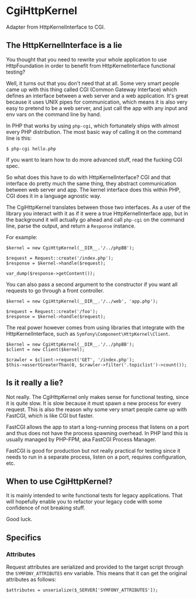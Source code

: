 # CgiHttpKernel

Adapter from HttpKernelInterface to CGI.

## The HttpKernelInterface is a lie

You thought that you need to rewrite your whole application to use
HttpFoundation in order to benefit from HttpKernelInterface functional
testing?

Well, it turns out that you don't need that at all. Some very smart people
came up with this thing called CGI (Common Gateway Interface) which defines an
interface between a web server and a web application. It's great because it
uses UNIX pipes for communication, which means it is also very easy to pretend
to be a web server, and just call the app with any input and env vars on the
command line by hand.

In PHP that works by using `php-cgi`, which fortunately ships with almost
every PHP distribution. The most basic way of calling it on the command line
is this:

    $ php-cgi hello.php

If you want to learn how to do more advanced stuff, read the fucking CGI spec.

So what does this have to do with HttpKernelInterface? CGI and that interface
do pretty much the same thing, they abstract communication between web server
and app. The kernel interface does this within PHP, CGI does it in a language
agnostic way.

The CgiHttpKernel translates between those two interfaces. As a user of the
library you interact with it as if it were a true HttpKernelInterface app, but
in the background it will actually go ahead and call `php-cgi` on the command
line, parse the output, and return a `Response` instance.

For example:

    $kernel = new CgiHttpKernel(__DIR__.'/../phpBB');

    $request = Request::create('/index.php');
    $response = $kernel->handle($request);

    var_dump($response->getContent());

You can also pass a second argument to the constructor if you want all
requests to go through a front controller.

    $kernel = new CgiHttpKernel(__DIR__.'/../web', 'app.php');

    $request = Request::create('/foo');
    $response = $kernel->handle($request);

The real power however comes from using libraries that integrate with the
HttpKernelInterface, such as `Symfony\Component\HttpKernel\Client`.

    $kernel = new CgiHttpKernel(__DIR__.'/../phpBB');
    $client = new Client($kernel);

    $crawler = $client->request('GET', '/index.php');
    $this->assertGreaterThan(0, $crawler->filter('.topiclist')->count());

## Is it really a lie?

Not really. The CgiHttpKernel only makes sense for functional testing, since
it is quite slow. It is slow because it must spawn a new process for every
request. This is also the reason why some very smart people came up with
FastCGI, which is like CGI but faster.

FastCGI allows the app to start a long-running process that listens on a port
and thus does not have the process spawning overhead. In PHP land this is
usually managed by PHP-FPM, aka FastCGI Process Manager.

FastCGI is good for production but not really practical for testing since it
needs to run in a separate process, listen on a port, requires configuration,
etc.

## When to use CgiHttpKernel?

It is mainly intended to write functional tests for legacy applications. That
will hopefully enable you to refactor your legacy code with some confidence of
not breaking stuff.

Good luck.

## Specifics

### Attributes

Request attributes are serialized and provided to the target script through
the `SYMFONY_ATTRIBUTES` env variable. This means that it can get the original
attributes as follows:

    $attributes = unserialize($_SERVER['SYMFONY_ATTRIBUTES']);
